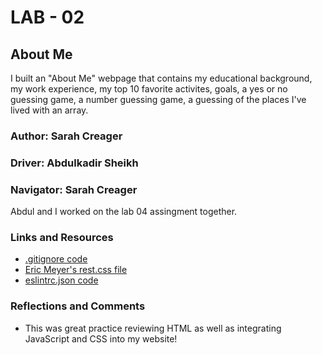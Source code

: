 # LAB - 02 

## About Me

I built an "About Me" webpage that contains my educational background, my work experience, my top 10 favorite activites, goals, a yes or no guessing game, a number guessing game, a guessing of the places I've lived with an array. 

### Author: Sarah Creager

### Driver: Abdulkadir Sheikh
### Navigator: Sarah Creager
Abdul and I worked on the lab 04 assingment together. 

### Links and Resources
* [.gitignore code](https://www.gitignore.io/api/node,linux,macos,windows,visualstudiocode)
* [Eric Meyer's rest.css file](https://meyerweb.com/eric/tools/css/reset/)
* [eslintrc.json code](https://github.com/codefellows/seattle-code-201d77/blob/main/configs/eslintrc.json)

### Reflections and Comments
* This was great practice reviewing HTML as well as integrating JavaScript and CSS into my website!